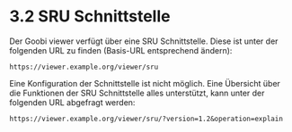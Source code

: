 # 3.2 SRU Schnittstelle

Der Goobi viewer verfügt über eine SRU Schnittstelle. Diese ist unter der folgenden URL zu finden \(Basis-URL entsprechend ändern\):

```text
https://viewer.example.org/viewer/sru
```

Eine Konfiguration der Schnittstelle ist nicht möglich. Eine Übersicht über die Funktionen der SRU Schnittstelle alles unterstützt, kann unter der folgenden URL abgefragt werden:

```text
https://viewer.example.org/viewer/sru/?version=1.2&operation=explain
```



